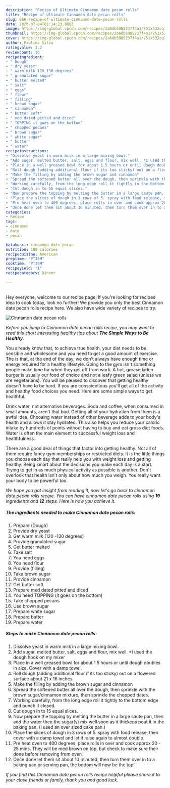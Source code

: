 ```yaml
---
description: "Recipe of Ultimate Cinnamon date pecan rolls"
title: "Recipe of Ultimate Cinnamon date pecan rolls"
slug: 866-recipe-of-ultimate-cinnamon-date-pecan-rolls
date: 2020-07-04T01:14:23.080Z
image: https://img-global.cpcdn.com/recipes/2a6db5985237f4a1/751x532cq70/cinnamon-date-pecan-rolls-recipe-main-photo.jpg
thumbnail: https://img-global.cpcdn.com/recipes/2a6db5985237f4a1/751x532cq70/cinnamon-date-pecan-rolls-recipe-main-photo.jpg
cover: https://img-global.cpcdn.com/recipes/2a6db5985237f4a1/751x532cq70/cinnamon-date-pecan-rolls-recipe-main-photo.jpg
author: Pauline Silva
ratingvalue: 3.2
reviewcount: 10
recipeingredient:
- " Dough"
- " dry yeast"
- " warm milk 120 130 degrees"
- " granulated sugar"
- " butter melted"
- " salt"
- " eggs"
- " flour"
- " filling"
- " brown sugar"
- " cinnamon"
- " butter soft"
- " med dated pitted and diced"
- " TOPPING it goes on the bottom"
- " chopped pecans"
- " brown sugar"
- " white sugar"
- " butter"
- " water"
recipeinstructions:
- "Dissolve yeast in warm milk in a large mixing bowl."
- "Add sugar, melted butter, salt, eggs and flour, mix well. *I used the dough hook on my mixer"
- "Place in a well greased bowl for about 1.5 hours or until dough doubles in size. Cover with a damp towel."
- "Roll dough (adding additional flour if its too sticky) out on a flowered surface about 21 x 16 inches."
- "Make the filling by adding the brown sugar and cinnamon"
- "Spread the softened butter all over the dough, then sprinkle with the brown sugar/cinnamon mixture, then sprinkle the chopped dates."
- "Working carefully, from the long edge roll it tightly to the bottom edge and punch it closed."
- "Cut dough in to 15 equal slices."
- "Now prepare the topping by melting the butter in a large saute pan, then add the water then the sugar(s) mix well soon as it thickens pout it in the baking pan. (I used an over sized cake pan.)"
- "Place the slices of dough in 3 rows of 5. spray with food release, then cover with a damp towel and let it raise again to almost double."
- "Pre heat oven to 400 degrees, place rolls in over and cook approx 20 - 25 mins. They will be med brown on top, but check to make sure their done before removing from oven."
- "Once done let them sit about 10 minuted, then turn them over in to a baking pan or serving pan, the bottom will now be the top!"
categories:
- Recipe
tags:
- cinnamon
- date
- pecan

katakunci: cinnamon date pecan 
nutrition: 180 calories
recipecuisine: American
preptime: "PT35M"
cooktime: "PT30M"
recipeyield: "1"
recipecategory: Dinner

---
```

<br>
Hey everyone, welcome to our recipe page, If you're looking for recipes idea to cook today, look no further! We provide you only the best Cinnamon date pecan rolls recipe here. We also have wide variety of recipes to try.
<br>


![Cinnamon date pecan rolls](https://img-global.cpcdn.com/recipes/2a6db5985237f4a1/751x532cq70/cinnamon-date-pecan-rolls-recipe-main-photo.jpg)

<i>Before you jump to Cinnamon date pecan rolls recipe, you may want to read this short interesting healthy tips about <strong>The Simple Ways to Be Healthy</strong>.</i>

You already know that, to achieve true health, your diet needs to be sensible and wholesome and you need to get a good amount of exercise. The  is that, at the end of the day, we don't always have enough time or energy required for a healthy lifestyle. Going to the gym isn't something people make time for when they get off from work. A hot, grease laden burger is usually our food of choice and not a leafy green salad (unless we are vegetarians). You will be pleased to discover that getting healthy doesn't have to be hard. If you are conscientious you'll get all of the activity and healthy food choices you need. Here are some simple ways to get healthful.

Drink water, not alternative beverages. Soda and coffee, when consumed in small amounts, aren't that bad. Getting all of your hydration from them is a awful idea. Choosing water instead of other beverage adds to your body's health and allows it stay hydrated. This also helps you reduce your caloric intake by hundreds of points without having to buy and eat gross diet foods. Water is often the main element to successful weight loss and healthfulness.

There are a good deal of things that factor into getting healthy. Not all of them require fancy gym memberships or restricted diets. It is the little things you choose each day that really help you with weight loss and getting healthy. Being smart about the decisions you make each day is a start. Trying to get in as much physical activity as possible is another. Don't overlook that health isn't only about how much you weigh. You really want your body to be powerful too. 


<i>We hope you got insight from reading it, now let's go back to cinnamon date pecan rolls recipe. You can have cinnamon date pecan rolls using <strong>19</strong> ingredients and <strong>12</strong> steps. Here is how you achieve it.
</i>

##### The ingredients needed to make Cinnamon date pecan rolls:

1. Prepare  (Dough)
1. Provide  dry yeast
1. Get  warm milk (120 -130 degrees)
1. Provide  granulated sugar
1. Get  butter melted
1. Take  salt
1. You need  eggs
1. You need  flour
1. Provide  (filling)
1. Take  brown sugar
1. Provide  cinnamon
1. Get  butter soft
1. Prepare  med dated pitted and diced
1. You need  TOPPING (it goes on the bottom)
1. Take  chopped pecans
1. Use  brown sugar
1. Prepare  white sugar
1. Prepare  butter
1. Prepare  water


##### Steps to make Cinnamon date pecan rolls:

1. Dissolve yeast in warm milk in a large mixing bowl.
1. Add sugar, melted butter, salt, eggs and flour, mix well. *I used the dough hook on my mixer
1. Place in a well greased bowl for about 1.5 hours or until dough doubles in size. Cover with a damp towel.
1. Roll dough (adding additional flour if its too sticky) out on a flowered surface about 21 x 16 inches.
1. Make the filling by adding the brown sugar and cinnamon
1. Spread the softened butter all over the dough, then sprinkle with the brown sugar/cinnamon mixture, then sprinkle the chopped dates.
1. Working carefully, from the long edge roll it tightly to the bottom edge and punch it closed.
1. Cut dough in to 15 equal slices.
1. Now prepare the topping by melting the butter in a large saute pan, then add the water then the sugar(s) mix well soon as it thickens pout it in the baking pan. (I used an over sized cake pan.)
1. Place the slices of dough in 3 rows of 5. spray with food release, then cover with a damp towel and let it raise again to almost double.
1. Pre heat oven to 400 degrees, place rolls in over and cook approx 20 - 25 mins. They will be med brown on top, but check to make sure their done before removing from oven.
1. Once done let them sit about 10 minuted, then turn them over in to a baking pan or serving pan, the bottom will now be the top!


<i>If you find this Cinnamon date pecan rolls recipe helpful please share it to your close friends or family, thank you and good luck.</i>
